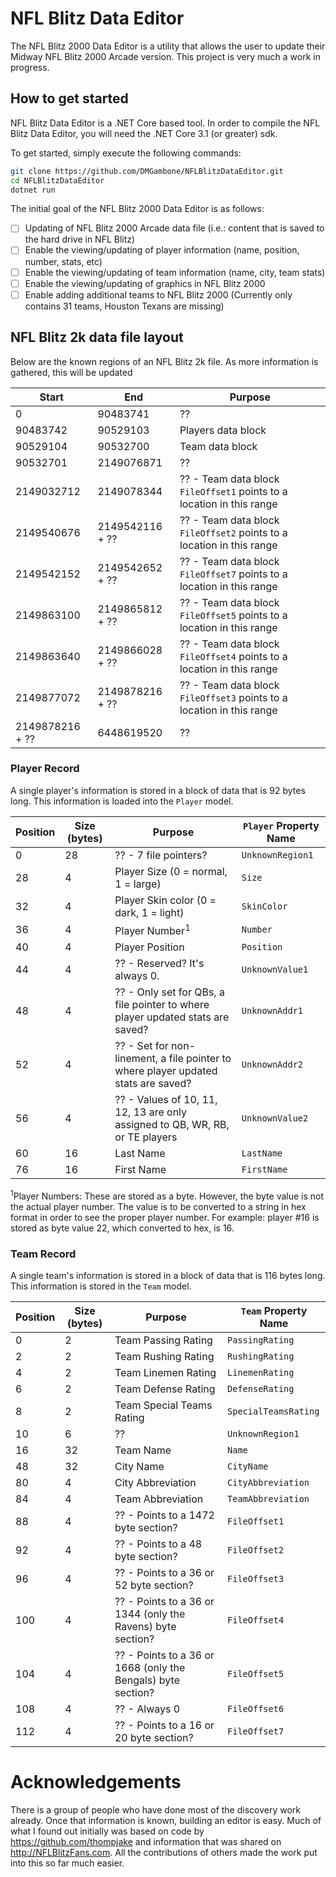# NFL Blitz Data Editor
The NFL Blitz 2000 Data Editor is a utility that allows the user to update their Midway NFL Blitz 2000 Arcade version.  This project is very much a work in progress.

## How to get started
NFL Blitz Data Editor is a .NET Core based tool.  In order to compile the NFL Blitz Data Editor, you will need the .NET Core 3.1 (or greater) sdk.

To get started, simply execute the following commands:
```bash
git clone https://github.com/DMGambone/NFLBlitzDataEditor.git
cd NFLBlitzDataEditor
dotnet run
```


The initial goal of the NFL Blitz 2000 Data Editor is as follows:
- [ ] Updating of NFL Blitz 2000 Arcade data file (i.e.: content that is saved to the hard drive in NFL Blitz)
- [ ] Enable the viewing/updating of player information (name, position, number, stats, etc)
- [ ] Enable the viewing/updating of team information (name, city, team stats)
- [ ] Enable the viewing/updating of graphics in NFL Blitz 2000
- [ ] Enable adding additional teams to NFL Blitz 2000 (Currently only contains 31 teams, Houston Texans are missing)

## NFL Blitz 2k data file layout
Below are the known regions of an NFL Blitz 2k file.  As more information is gathered, this will be updated

| Start | End | Purpose |
|-------|-----|---------|
| 0 | 90483741 | ?? |
| 90483742 | 90529103 | Players data block |
| 90529104 | 90532700 | Team data block |
| 90532701 | 2149076871 | ?? |
| 2149032712 | 2149078344 | ?? - Team data block `FileOffset1` points to a location in this range |
| 2149540676 | 2149542116 + ?? | ?? - Team data block `FileOffset2` points to a location in this range |
| 2149542152 | 2149542652 + ?? | ?? - Team data block `FileOffset7` points to a location in this range |
| 2149863100 | 2149865812 + ?? | ?? - Team data block `FileOffset5` points to a location in this range |
| 2149863640 | 2149866028 + ?? | ?? - Team data block `FileOffset4` points to a location in this range |
| 2149877072 | 2149878216 + ?? | ?? - Team data block `FileOffset3` points to a location in this range |
| 2149878216 + ?? | 6448619520 | ?? |

### Player Record
A single player's information is stored in a block of data that is 92 bytes long.  This information is loaded into the `Player` model.

| Position | Size (bytes) | Purpose | `Player` Property Name |
|----------|--------------|---------|---------------|
| 0 | 28 | ?? - 7 file pointers? | `UnknownRegion1` |
| 28 | 4 | Player Size (0 = normal, 1 = large) | `Size` |
| 32 | 4 | Player Skin color (0 = dark, 1 = light) | `SkinColor` |
| 36 | 4 | Player Number<sup>1</sup> | `Number` |
| 40 | 4 | Player Position | `Position` |
| 44 | 4 | ?? - Reserved?  It's always 0. | `UnknownValue1` |
| 48 | 4 | ?? - Only set for QBs, a file pointer to where player updated stats are saved? | `UnknownAddr1` |
| 52 | 4 | ?? - Set for non-linement, a file pointer to where player updated stats are saved? | `UnknownAddr2` |
| 56 | 4 | ?? - Values of 10, 11, 12, 13 are only assigned to QB, WR, RB, or TE players | `UnknownValue2` |
| 60 | 16 | Last Name | `LastName` |
| 76 | 16 | First Name | `FirstName` |

<sup>1</sup>Player Numbers:  These are stored as a byte.  However, the byte value is not the actual player number.  The value is to be converted to a string in hex format in order to see the proper player number.  For example:  player #16 is stored as byte value 22, which converted to hex, is 16.

### Team Record
A single team's information is stored in a block of data that is 116 bytes long.  This information is stored in the `Team` model.

| Position | Size (bytes) | Purpose | `Team` Property Name |
|----------|--------------|---------|----------------------|
| 0 | 2 | Team Passing Rating | `PassingRating` |
| 2 | 2 | Team Rushing Rating | `RushingRating` |
| 4 | 2 | Team Linemen Rating | `LinemenRating` |
| 6 | 2 | Team Defense Rating | `DefenseRating` |
| 8 | 2 | Team Special Teams Rating | `SpecialTeamsRating` |
| 10 | 6 | ?? | `UnknownRegion1` |
| 16 | 32 | Team Name | `Name` |
| 48 | 32 | City Name | `CityName` |
| 80 | 4 | City Abbreviation | `CityAbbreviation` |
| 84 | 4 | Team Abbreviation | `TeamAbbreviation` |
| 88 | 4 | ?? - Points to a 1472 byte section? | `FileOffset1` |  
| 92 | 4 | ?? - Points to a 48 byte section? | `FileOffset2` |  
| 96 | 4 | ?? - Points to a 36 or 52 byte section? | `FileOffset3` |  
| 100 | 4 | ?? - Points to a 36 or 1344 (only the Ravens) byte section? | `FileOffset4` |
| 104 | 4 | ?? - Points to a 36 or 1668 (only the Bengals) byte section? | `FileOffset5` |
| 108 | 4 | ?? - Always 0 | `FileOffset6` |
| 112 | 4 | ?? - Points to a 16 or 20 byte section? | `FileOffset7` |

# Acknowledgements
There is a group of people who have done most of the discovery work already.  Once that information is known, building an editor is easy.  Much of what I found out initially was based on code by https://github.com/thompjake and information that was shared on http://NFLBlitzFans.com.  All the contributions of others made the work put into this so far much easier.